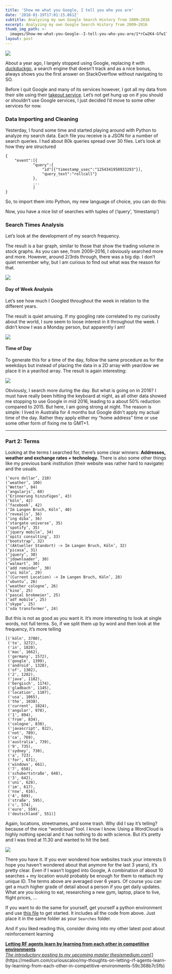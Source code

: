 ```yaml
---
title: 'Show me what you Google, I tell you who you are'
date: '2018-01-19T17:01:15.861Z'
subtitle: Analyzing my own Google Search History from 2009–2016
excerpt: Analyzing my own Google Search History from 2009–2016
thumb_img_path: >-
  images/Show-me-what-you-Google--I-tell-you-who-you-are/1*rCw2K4-Gfw1TCBQQbczdXg.png
layout: post
---
```

![](/images/Show-me-what-you-Google--I-tell-you-who-you-are/1*rCw2K4-Gfw1TCBQQbczdXg.png)

About a year ago, I largely stopped using Google, replacing it with [duckduckgo,](http://duckduckgo.com/) a search engine that doesn’t track and as a nice bonus, always shows you the first answer on StackOverflow without navigating to SO.

Before I quit Google and many of its services however, I got all my data from their site using their [takeout service](http://takeout.google.com/). Let’s not get hung up on if you should or shouldn’t use Google services, I just decided I’d move to some other services for now.

### Data Importing and Cleaning

Yesterday, I found some time and started playing around with Python to analyze my search data. Each file you receive is a JSON for a number of search queries. I had about 80k queries spread over 30 files. Let’s look at how they are structured

    {  
        "event":[{  
                "query":{  
                    "id"[{"timestamp_usec":"1254341958933293"}],  
                    "query_text":"rollcall"}  
                },   
                ...  
                ]  
    }

So, to import them into Python, my new language of choice, you can do this:

<script src="https://gist.github.com/pascalwhoop/3520daa86aee14828a7d1eba8a6e528e.js"></script>

Now, you have a nice list of searches with tuples of (‘query’, ‘timestamp’)

### Search Times Analysis

Let’s look at the development of my search frequency.

<script src="https://gist.github.com/pascalwhoop/a5ab2cc634076433643435712699ef76.js"></script>

The result is a bar graph, similar to those that show the trading volume in stock graphs. As you can see, from 2009–2016, I obviously searched more and more. However, around 2/3rds through, there was a big dip. I don’t quiet remember why, but I am curious to find out what was the reason for that.

![](/images/Show-me-what-you-Google--I-tell-you-who-you-are/1*EMorpbyjzv4RKr1ZsSta4Q.png)

#### Day of Week Analysis

Let’s see how much I Googled throughout the week in relation to the different years.

<script src="https://gist.github.com/pascalwhoop/5ff4610e9a0ca1cf8611a4b8d06666c5.js"></script>

The result is quiet amusing. If my googling rate correlated to my curiosity about the world, I sure seem to loose interest in it throughout the week. I didn’t know I was a Monday person, but apparently I am!

![](/images/Show-me-what-you-Google--I-tell-you-who-you-are/1*bkI_lI0z3ECTEIbHZwoPRg.png)

#### Time of Day

To generate this for a time of the day, follow the same procedure as for the weekdays but instead of placing the data in a 2D array with year/dow we place it in a year/tod array. The result is again interesting:

![](/images/Show-me-what-you-Google--I-tell-you-who-you-are/1*FHED2Lwv_WsP7a5eSvGmBQ.png)

Obviously, I search more during the day. But what is going on in 2016? I must have really been hitting the keyboard at night, as all other data showed me stopping to use Google in mid 2016, leading to a about 50% reduction compared to 2015. But here, I am going strong at night. The reason is simple: I lived in Australia for 4 months but Google didn’t apply my actual time of the day. Rather they apply either my “home address” time or use some other form of fixing me to GMT+1.

* * *

### Part 2: Terms

Looking at the terms I searched for, there’s some clear winners: **Addresses, weather and exchange rates + technology.** There is also some other things like my previous bank institution (their website was rather hard to navigate) and the usuals.

<script src="https://gist.github.com/pascalwhoop/daeb6a12b08e5bd6309ed59fa681fbe8.js"></script>
    (‘euro dollar’, 210)  
    (‘weather’, 100)  
    (‘Wetter’, 84)  
    (‘angularjs’, 60)  
    (‘Erinnerung hinzufügen’, 43)  
    (‘köln’, 42)  
    (‘facebook’, 42)  
    (‘Im Langen Bruch, Köln’, 40)  
    (‘revealjs’, 36)  
    (‘ing diba’, 36)  
    (‘stargate universe’, 35)  
    (‘spotify’, 35)  
    (‘jquery mobile’, 34)  
    (‘opitz consulting’, 33)  
    (‘bootstrap’, 32)  
    (‘(Aktueller Standort) -> Im Langen Bruch, Köln’, 32)  
    (‘picasa’, 31)  
    (‘jquery’, 30)  
    (‘jdownloader’, 30)  
    (‘walmart’, 30)  
    (‘add reminder’, 30)  
    (‘uni köln’, 29)  
    (‘(Current Location) -> Im Langen Bruch, Köln’, 28)  
    (‘ubuntu’, 26)  
    (‘weather cologne’, 26)  
    (‘kino’, 25)  
    (‘pascal brokmeier’, 25)  
    (‘adf mobile’, 25)  
    (‘skype’, 25)  
    (‘xda transformer’, 24)

But this is not as good as you want it. It’s more interesting to look at single words, not full terms. So, if we split them up by word and then look at the frequency, it’s more telling

<script src="https://gist.github.com/pascalwhoop/bb4266d0b456ad35e002d4f04ec29f8d.js"></script>
    [('köln', 3780),  
     ('to', 3272),  
     ('in', 1820),  
     ('mac', 1662),  
     ('germany', 1572),  
     ('google', 1399),  
     ('android', 1328),  
     ('of', 1302),  
     ('2', 1282),  
     ('java', 1182),  
     ('bergisch', 1174),  
     ('gladbach', 1145),  
     ('location', 1107),  
     ('usa', 1065),  
     ('the', 1038),  
     ('current', 1024),  
     ('angular', 978),  
     ('1', 894),  
     ('from', 834),  
     ('cologne', 830),  
     ('javascript', 822),  
     ('not', 789),  
     ('ca', 769),  
     ('australia', 739),  
     ('9', 735),  
     ('sydney', 730),  
     ('a', 723),  
     ('for', 671),  
     ('windows', 661),  
     ('7', 658),  
     ('schubertstraße', 648),  
     ('3', 642),  
     ('uni', 628),  
     ('im', 617),  
     ('nsw', 616),  
     ('4', 609),  
     ('straße', 595),  
     ('c', 574),  
     ('euro', 559),  
     ('deutschland', 551)]

Again, locations, streetnames, and some trash. Why did I say it’s telling? because of the nice “wordcloud” tool. I know I know. Using a WordCloud is highly nothing special and it has nothing to do with science. But it’s pretty and I was tired at 11.30 and wanted to hit the bed.

<script src="https://gist.github.com/pascalwhoop/42cd70cca8600575591dd88b64f63539.js"></script>

![](/images/Show-me-what-you-Google--I-tell-you-who-you-are/1*rCw2K4-Gfw1TCBQQbczdXg.png)

There you have it. If you ever wondered how websites track your interests (I hope you haven’t wondered about that anymore for the last 3 years), it’s pretty clear. Even if I wasn’t logged into Google, A combination of about 10 searches + my location would probably be enough for them to reattach my unique ID. The terms above are averaged over 6 years. Of course you can get a much higher grade of detail about a person if you get daily updates. What are you looking to eat, researching a new gym, laptop, place to live, flight prices, …

If you want to do the same for yourself, get yourself a python environment and use [this file](https://gist.github.com/pascalwhoop/3c737256fc24366b1f20d21b2f3e890b) to get started. It includes all the code from above. Just place it in the same folder as your `Searches` folder.

And if you liked reading this, consider diving into my other latest post about reinforcement learning

[**Letting RF agents learn by learning from each other in competitive environments**  
*The introductory posting to my upcoming master thesis*medium.com](https://medium.com/curiouscaloo/my-thoughts-on-letting-rf-agents-learn-by-learning-from-each-other-in-competitive-environments-59c368b7c5fb "https://medium.com/curiouscaloo/my-thoughts-on-letting-rf-agents-learn-by-learning-from-each-other-in-competitive-environments-59c368b7c5fb")[](https://medium.com/curiouscaloo/my-thoughts-on-letting-rf-agents-learn-by-learning-from-each-other-in-competitive-environments-59c368b7c5fb)
